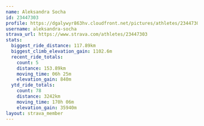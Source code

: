 ```yaml
---
name: Aleksandra Socha
id: 23447303
profile: https://dgalywyr863hv.cloudfront.net/pictures/athletes/23447303/14745546/4/large.jpg
username: aleksandra-socha
strava_url: https://www.strava.com/athletes/23447303
stats:
  biggest_ride_distance: 117.89km
  biggest_climb_elevation_gain: 1102.6m
  recent_ride_totals:
    count: 5
    distance: 153.89km
    moving_time: 06h 25m
    elevation_gain: 840m
  ytd_ride_totals:
    count: 78
    distance: 3242km
    moving_time: 170h 06m
    elevation_gain: 35940m
layout: strava_member
--- 
```

